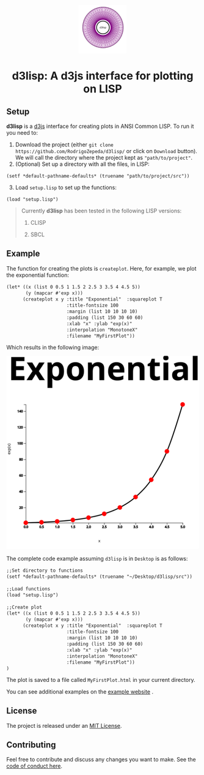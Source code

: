 
<!--html_preserve-->

<div style="text-align:center;">

<img src="examples/logo.svg" width = "25%;">

<h1>

d3lisp: A d3js interface for plotting on LISP

</h1>

</div>

<!--/html_preserve-->

## Setup

**d3lisp** is a [d3js](https://d3js.org/) interface for creating plots
in ANSI Common LISP. To run it you need to:

1.  Download the project (either `git clone
    https://github.com/RodrigoZepeda/d3lisp/` or click on `Download`
    button). We will call the directory where the project kept as
    `"path/to/project"`.
2.  (Optional) Set up a directory with all the files, in LISP:

<!-- end list -->

    (setf *default-pathname-defaults* (truename "path/to/project/src"))

3.  Load `setup.lisp` to set up the functions:

<!-- end list -->

    (load "setup.lisp")

> Currently **d3lisp** has been tested in the following LISP versions:
> 1. CLISP
> 
> 2.  SBCL

## Example

The function for creating the plots is `createplot`. Here, for example,
we plot the exponential function:

    (let* ((x (list 0 0.5 1 1.5 2 2.5 3 3.5 4 4.5 5))
           (y (mapcar #'exp x)))
          (createplot x y :title "Exponential"  :squareplot T  
                          :title-fontsize 100 
                          :margin (list 10 10 10 10)
                          :padding (list 150 30 60 60) 
                          :xlab "x" :ylab "exp(x)" 
                          :interpolation "MonotoneX"
                          :filename "MyFirstPlot"))

Which results in the following image:

<center>

<img src="./examples/exponential.svg">

</center>

The complete code example assuming `d3lisp` is in `Desktop` is as
follows:

    ;;Set directory to functions
    (setf *default-pathname-defaults* (truename "~/Desktop/d3lisp/src"))
    
    ;;Load functions
    (load "setup.lisp")
    
    ;;Create plot
    (let* ((x (list 0 0.5 1 1.5 2 2.5 3 3.5 4 4.5 5))
           (y (mapcar #'exp x)))
          (createplot x y :title "Exponential"  :squareplot T  
                          :title-fontsize 100 
                          :margin (list 10 10 10 10)
                          :padding (list 150 30 60 60) 
                          :xlab "x" :ylab "exp(x)" 
                          :interpolation "MonotoneX"
                          :filename "MyFirstPlot"))
    )

The plot is saved to a file called `MyFirstPlot.html` in your current
directory.

You can see additional examples on the [example
website](https://rodrigozepeda.github.io/d3lisp/index.html) .

## License

The project is released under an [MIT
License](https://github.com/RodrigoZepeda/d3lisp/blob/master/LICENSE).

## Contributing

Feel free to contribute and discuss any changes you want to make. See
the [code of conduct
here](https://github.com/RodrigoZepeda/d3lisp/blob/master/CONTRIBUTE.md).
